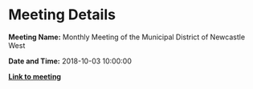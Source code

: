 # Meeting Details

**Meeting Name:** Monthly Meeting of the Municipal District of Newcastle West

**Date and Time:** 2018-10-03 10:00:00

**<a href="https://www.limerick.ie/council/whats-on/monthly-meeting-municipal-district-newcastle-west-33" target="_blank">Link to meeting</a>**
